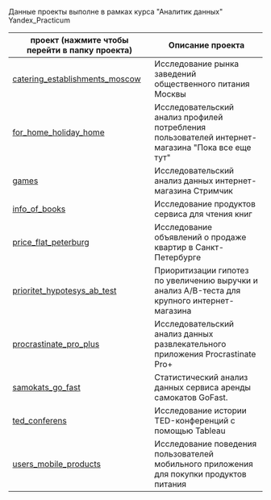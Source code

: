 Данные проекты выполне в рамках курса "Аналитик данных" Yandex_Practicum 

| проект (нажмите чтобы перейти в папку проекта) | Описание проекта                                                                                 |
| ------------------------------------- | ------------------------------------------------------------------------------------------------ |
| [catering_establishments_moscow](catering_establishments_moscow)        | Исследование рынка заведений общественного питания Москвы                                        |
| [for_home_holiday_home](for_home_holiday_home)                 | Исследовательский анализ профилей потребления пользователей интернет-магазина "Пока все еще тут" |
| [games](games)                                 | Исследовательский анализ данных интернет-магазина Стримчик                                       |
| [info_of_books](info_of_books)                         | Исследование продуктов сервиса для чтения книг                                                   |
| [price_flat_peterburg](price_flat_peterburg)                  | Исследование объявлений о продаже квартир в Санкт-Петербурге                                     |
| [prioritet_hypotesys_ab_test](prioritet_hypotesys_ab_test)           | Приоритизации гипотез по увеличению выручки и анализ A/B-теста для крупного интернет-магазина    |
| [procrastinate_pro_plus](procrastinate_pro_plus)                | Исследовательский анализ данных развлекательного приложения Procrastinate Pro+                   |
| [samokats_go_fast](samokats_go_fast)                      | Статистический анализ данных сервиса аренды самокатов GoFast.                                    |
| [ted_conferens](ted_conferens)                         | Исследование истории TED-конференций с помощью Tableau                                           |
| [users_mobile_products](users_mobile_products)                 | Исследование поведения пользователей мобильного приложения для покупки продуктов питания         |
